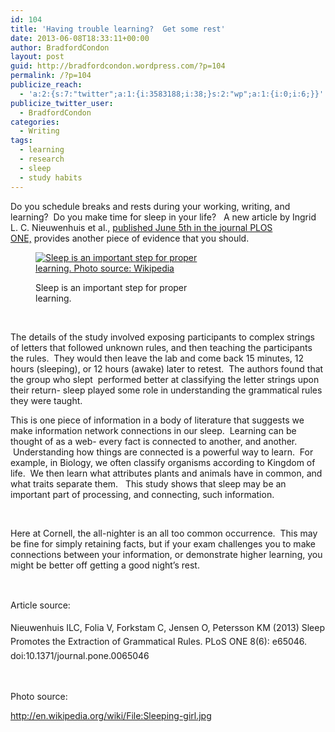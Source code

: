 ```yaml
---
id: 104
title: 'Having trouble learning?  Get some rest'
date: 2013-06-08T18:33:11+00:00
author: BradfordCondon
layout: post
guid: http://bradfordcondon.wordpress.com/?p=104
permalink: /?p=104
publicize_reach:
  - 'a:2:{s:7:"twitter";a:1:{i:3583188;i:38;}s:2:"wp";a:1:{i:0;i:6;}}'
publicize_twitter_user:
  - BradfordCondon
categories:
  - Writing
tags:
  - learning
  - research
  - sleep
  - study habits
---
```

Do you schedule breaks and rests during your working, writing, and learning?  Do you make time for sleep in your life?   A new article by Ingrid L. C. Nieuwenhuis et al., [published June 5th in the journal PLOS ONE,](http://www.plosone.org/article/info%3Adoi%2F10.1371%2Fjournal.pone.0065046) provides another piece of evidence that you should.<figure id="attachment_108" style="width: 300px" class="wp-caption alignnone">

[<img class=" wp-image-108  " alt="Sleep is an important step for proper learning.  Photo source: Wikipedia" src="https://i0.wp.com/www.bradfordcondon.com/wp-content/uploads/2013/06/sleeping-girl.jpg?resize=300%2C199" srcset="https://i0.wp.com/www.bradfordcondon.com/wp-content/uploads/2013/06/sleeping-girl.jpg?w=1024 1024w, https://i0.wp.com/www.bradfordcondon.com/wp-content/uploads/2013/06/sleeping-girl.jpg?resize=300%2C200 300w" sizes="(max-width: 300px) 100vw, 300px" data-recalc-dims="1" />](https://i0.wp.com/www.bradfordcondon.com/wp-content/uploads/2013/06/sleeping-girl.jpg)<figcaption class="wp-caption-text">Sleep is an important step for proper learning.</figcaption></figure> 

&nbsp;

The details of the study involved exposing participants to complex strings of letters that followed unknown rules, and then teaching the participants the rules.  They would then leave the lab and come back 15 minutes, 12 hours (sleeping), or 12 hours (awake) later to retest.  The authors found that the group who slept  performed better at classifying the letter strings upon their return- sleep played some role in understanding the grammatical rules they were taught.

This is one piece of information in a body of literature that suggests we make information network connections in our sleep.  Learning can be thought of as a web- every fact is connected to another, and another.  Understanding how things are connected is a powerful way to learn.  For example, in Biology, we often classify organisms according to Kingdom of life.  We then learn what attributes plants and animals have in common, and what traits separate them.   This study shows that sleep may be an important part of processing, and connecting, such information.

&nbsp;

Here at Cornell, the all-nighter is an all too common occurrence.  This may be fine for simply retaining facts, but if your exam challenges you to make connections between your information, or demonstrate higher learning, you might be better off getting a good night&#8217;s rest.

&nbsp;

<span style="line-height:1.6;">Article source:</span>

<span style="line-height:1.6;">Nieuwenhuis ILC, Folia V, Forkstam C, Jensen O, Petersson KM (2013) Sleep Promotes the Extraction of Grammatical Rules. PLoS ONE 8(6): e65046. doi:10.1371/journal.pone.0065046</span>

&nbsp;

Photo source:

http://en.wikipedia.org/wiki/File:Sleeping-girl.jpg